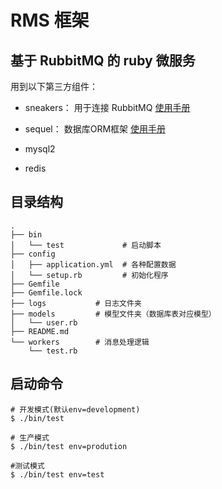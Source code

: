 # RMS 框架 

## 基于 RubbitMQ 的 ruby 微服务 

用到以下第三方组件：
* sneakers：  用于连接 RubbitMQ [使用手册](https://github.com/jondot/sneakers/wiki)

* sequel：  数据库ORM框架 [使用手册](http://sequel.jeremyevans.net/rdoc/files/README_rdoc.html) 

* mysql2

* redis 

## 目录结构

```
.
├── bin                 
│   └── test             # 启动脚本
├── config
│   ├── application.yml  # 各种配置数据
│   └── setup.rb         # 初始化程序
├── Gemfile
├── Gemfile.lock
├── logs           # 日志文件夹 
├── models         # 模型文件夹（数据库表对应模型）
│   └── user.rb   
├── README.md
└── workers        # 消息处理逻辑
    └── test.rb

```


## 启动命令 
```
# 开发模式(默认env=development)
$ ./bin/test

# 生产模式
$ ./bin/test env=prodution

#测试模式
$ ./bin/test env=test
```